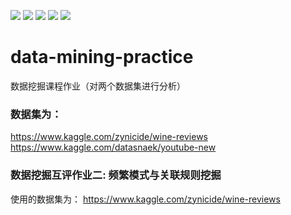 ![](https://img.shields.io/badge/Course-Data%20mining-informational)
![](https://img.shields.io/badge/Language-Python-9cf?logo=python)
![](https://img.shields.io/badge/Build-passing-succ)
![](https://img.shields.io/badge/Update-never-important)
![](https://img.shields.io/github/stars/Unintented/data-mining-practice?style=social)
# data-mining-practice
数据挖掘课程作业（对两个数据集进行分析）
### 数据集为：  
https://www.kaggle.com/zynicide/wine-reviews  
https://www.kaggle.com/datasnaek/youtube-new

### 数据挖掘互评作业二: 频繁模式与关联规则挖掘
使用的数据集为：
https://www.kaggle.com/zynicide/wine-reviews  
